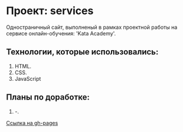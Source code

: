 # Проект: services

Одностраничный сайт, выполненый в рамках проектной работы на сервисе онлайн-обучения: 'Kata Academy'.

## Технологии, которые использовались:

1. HTML.
2. CSS.
3. JavaScript

## Планы по доработке:

1. -.

[Ссылка на gh-pages](https://xrektzzj.github.io/brand-list/)
